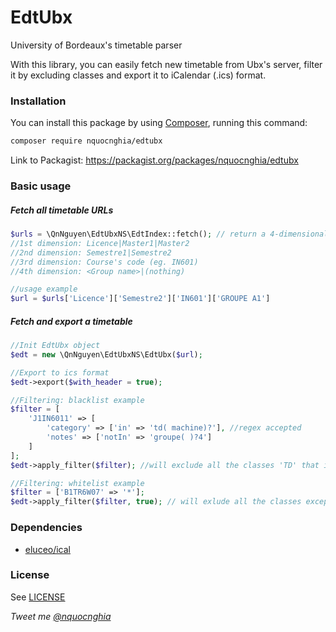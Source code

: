 # EdtUbx
University of Bordeaux's timetable parser

With this library, you can easily fetch new timetable from Ubx's server, filter it by excluding classes and export it to iCalendar (.ics) format.

### Installation

You can install this package by using [Composer](http://getcomposer.org), running this command:

```sh
composer require nquocnghia/edtubx
```

Link to Packagist: https://packagist.org/packages/nquocnghia/edtubx

### Basic usage

##### Fetch all timetable URLs

```php
$urls = \QnNguyen\EdtUbxNS\EdtIndex::fetch(); // return a 4-dimensional array
//1st dimension: Licence|Master1|Master2
//2nd dimension: Semestre1|Semestre2
//3rd dimension: Course's code (eg. IN601)
//4th dimension: <Group name>|(nothing)

//usage example
$url = $urls['Licence']['Semestre2']['IN601']['GROUPE A1']
```

##### Fetch and export a timetable

```php
//Init EdtUbx object
$edt = new \QnNguyen\EdtUbxNS\EdtUbx($url);

//Export to ics format
$edt->export($with_header = true);

//Filtering: blacklist example
$filter = [
    'J1IN6011' => [
        'category' => ['in' => 'td( machine)?'], //regex accepted
        'notes' => ['notIn' => 'groupe( )?4']
    ]
];
$edt->apply_filter($filter); //will exclude all the classes 'TD' that is not for 'Groupe 4'

//Filtering: whitelist example
$filter = ['B1TR6W07' => '*'];
$edt->apply_filter($filter, true); // will exlude all the classes except ones that have code 'B1TR6W07'
```

### Dependencies
- [eluceo/ical](https://github.com/markuspoerschke/iCal)

### License
See [LICENSE](LICENSE)

_Tweet me [@nquocnghia](https://twitter.com/nquocnghia "nquocnghia on twitter")_